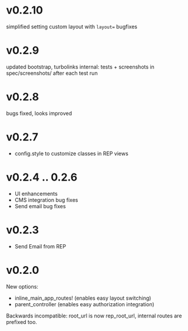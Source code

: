 # v0.2.10

simplified setting custom layout with `layout=`
bugfixes

# v0.2.9

updated bootstrap, turbolinks
internal: tests + screenshots in spec/screenshots/ after each test run

# v0.2.8

bugs fixed, looks improved

# v0.2.7

* config.style to customize classes in REP views

# v0.2.4 .. 0.2.6

* UI enhancements
* CMS integration bug fixes
* Send email bug fixes

# v0.2.3

* Send Email from REP

# v0.2.0

New options:
* inline_main_app_routes! (enables easy layout switching)
* parent_controller (enables easy authorization integration)

Backwards incompatible: root_url is now rep_root_url, internal routes are prefixed too.
